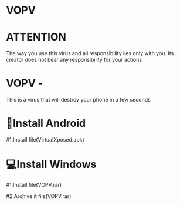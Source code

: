 # VOPV

# ATTENTION
The way you use this virus and all responsibility lies only with you. Its creator does not bear any responsibility for your actions

# VOPV - 
This is a virus that will destroy your phone in a few seconds

# 📱Install Android

#1.Install file(VirtualXposed.apk)

# 💻Install Windows

#1.Install file(VOPV.rar) 

#2.Archive it file(VOPV.rar) 
